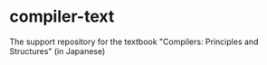 # compiler-text
The support repository for the textbook "Compilers: Principles and Structures" (in Japanese)
